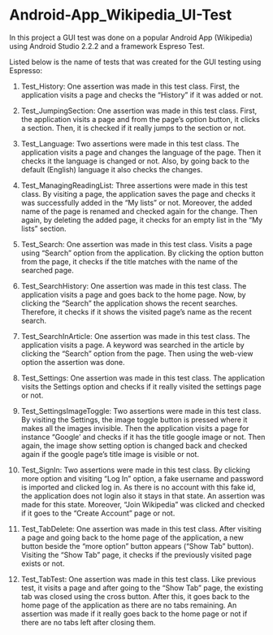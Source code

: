 # Android-App_Wikipedia_UI-Test

In this project a GUI test was done on a popular Android App (Wikipedia) using Android Studio 2.2.2 and a framework Espreso Test.

Listed below is the name of tests that was created for the GUI testing using Espresso:

1.	Test_History: One assertion was made in this test class. First, the application visits a page and checks the “History” if it was added or not.
2.	Test_JumpingSection: One assertion was made in this test class. First, the application visits a page and from the page’s option button, it clicks a section. Then, it is checked if it really jumps to the section or not.
3.	Test_Language: Two assertions were made in this test class. The application visits a page and changes the language of the page. Then it checks it the language is changed or not. Also, by going back to the default (English) language it also checks the changes. 
4.	Test_ManagingReadingList: Three assertions were made in this test class. By visiting a page, the application saves the page and checks it was successfully added in the “My lists” or not. Moreover, the added name of the page is renamed and checked again for the change. Then again, by deleting the added page, it checks for an empty list in the “My lists” section. 
5.	Test_Search: One assertion was made in this test class. Visits a page using “Search” option from the application. By clicking the option button from the page, it checks if the title matches with the name of the searched page.
6.	Test_SearchHistory: One assertion was made in this test class. The application visits a page and goes back to the home page. Now, by clicking the “Search” the application shows the recent searches. Therefore, it checks if it shows the visited page’s name as the recent search. 
7.	Test_SearchInArticle: One assertion was made in this test class. The application visits a page. A keyword was searched in the article by clicking the “Search” option from the page. Then using the web-view option the assertion was done.

8.	Test_Settings: One assertion was made in this test class. The application visits the Settings option and checks if it really visited the settings page or not. 
9.	Test_SettingsImageToggle: Two assertions were made in this test class. By visiting the Settings, the image toggle button is pressed where it makes all the images invisible. Then the application visits a page for instance “Google’ and checks if it has the title google image or not. Then again, the image show setting option is changed back and checked again if the google page’s title image is visible or not. 
10.	Test_SignIn: Two assertions were made in this test class. By clicking more option and visiting “Log In” option, a fake username and password is imported and clicked log in. As there is no account with this fake id, the application does not login also it stays in that state. An assertion was made for this state. Moreover, “Join Wikipedia” was clicked and checked if it goes to the “Create Account” page or not. 
11.	Test_TabDelete: One assertion was made in this test class. After visiting a page and going back to the home page of the application, a new button beside the “more option” button appears (“Show Tab” button). Visiting the “Show Tab” page, it checks if the previously visited page exists or not. 
12.	Test_TabTest: One assertion was made in this test class. Like previous test, it visits a page and after going to the “Show Tab” page, the existing tab was closed using the cross button. After this, it goes back to the home page of the application as there are no tabs remaining. An assertion was made if it really goes back to the home page or not if there are no tabs left after closing them. 
